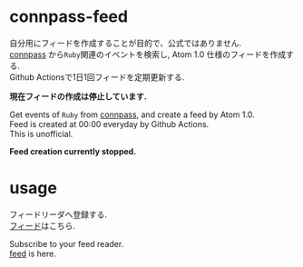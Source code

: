 # **connpass-feed**  
自分用にフィードを作成することが目的で、公式ではありません.  
[connpass](https://connpass.com/) から`Ruby`関連のイベントを検索し, Atom 1.0 仕様のフィードを作成する.  
Github Actionsで1日1回フィードを定期更新する.  

**現在フィードの作成は停止しています.**

Get events of `Ruby` from [connpass](https://connpass.com/), and create a feed by Atom 1.0.  
Feed is created at 00:00 everyday by Github Actions.  
This is unofficial.  

**Feed creation currently stopped.**

# **usage**  
フィードリーダへ登録する.  
[フィード](https://oyuyo.github.io/connpass-feed/feed/atom.xml)はこちら.  

Subscribe to your feed reader.  
[feed](https://oyuyo.github.io/connpass-feed/feed/atom.xml) is here.  


